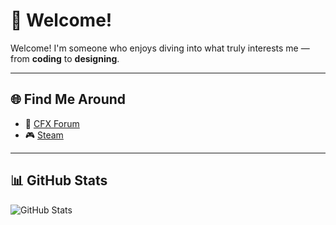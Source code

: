 # 👋 Welcome!

Welcome! I'm someone who enjoys diving into what truly interests me — from **coding** to **designing**.

---

## 🌐 Find Me Around

- 🧩 [CFX Forum](https://forum.cfx.re/u/nocapscripts)  
- 🎮 [Steam](https://steamcommunity.com/id/kar1sma)

---

## 📊 GitHub Stats

![GitHub Stats](https://github-readme-stats.vercel.app/api?username=nocapscripts&show_icons=true&theme=dracula)

